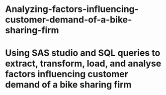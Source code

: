 # Analyzing-factors-influencing-customer-demand-of-a-bike-sharing-firm
# Using SAS studio and SQL queries to extract, transform, load, and analyse factors influencing customer demand of a bike sharing firm
